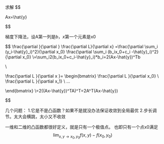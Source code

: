 求解
$$

Ax=\hat{y}

$$

梯度下降法，设A第一列是$b$，$x$第一个元素是x0


$$
\frac{\partial }{\partial }
\frac{\partial L}{\partial x}
=\frac{\partial \sum_i (y_i-\hat{y}_i)^2}{\partial x_0}
\frac{\partial \sum_i (b_ix_0+c_i -\hat{y}_i)^2}{\partial x_0}
\\=\sum_i2(b_ix_0+c_i-\hat{y}_i)*b_i=2(Ax-\hat{y})^Tb

\\

\frac{\partial L }{\partial x }=
\begin{bmatrix}
    \frac{\partial L }{\partial x_0} \\
    \frac{\partial L }{\partial x_1} \\
    ...

\end{bmatrix}
\\=2((Ax-\hat{y})^TA)^T=2A^T(Ax-\hat{y})


$$


几个问题：
    1.它是不是凸函数？如果不是就没办法保证收敛到全局最优
    2.步长调节。太大会横跳，太小又不收敛


一维和二维的凸函数都很好定义，就是只有一个极值点。
也即只有一个点x0满足
$$
\lim_ {x,y\rightarrow x_0,y_0}f(x,y)-f(x_0,y_0)
$$
